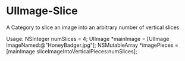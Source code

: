 # UIImage-Slice
A Category to slice an image into an arbitrary number of vertical slices

Usage:
    NSInteger numSlices = 4;
    UIImage *mainImage = [UIImage imageNamed:@"HoneyBadger.jpg"];
    NSMutableArray *imagePieces = [mainImage sliceImageIntoVerticalPieces:numSlices];
